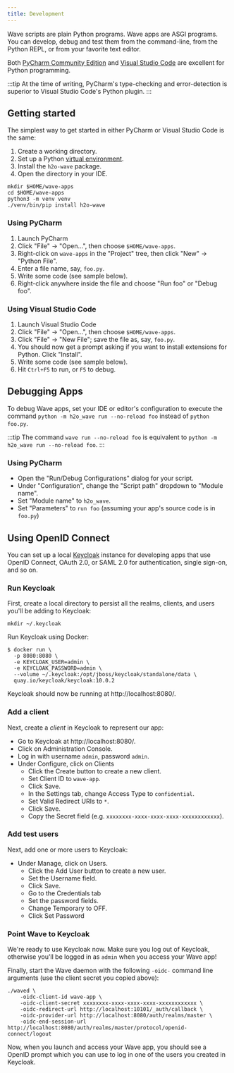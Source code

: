 ```yaml
---
title: Development
---
```


Wave scripts are plain Python programs. Wave apps are ASGI programs. You can develop, debug and test them from the command-line, from the Python REPL, or from your favorite text editor.

Both [PyCharm Community Edition](https://www.jetbrains.com/pycharm/download) and [Visual Studio Code](https://code.visualstudio.com/) are excellent for Python programming.

:::tip
At the time of writing, PyCharm's type-checking and error-detection is superior to Visual Studio Code's Python plugin.
:::

## Getting started

The simplest way to get started in either PyCharm or Visual Studio Code is the same: 
1. Create a working directory.
2. Set up a Python [virtual environment](https://docs.python.org/3/tutorial/venv.html).
3. Install the `h2o-wave` package.
4. Open the directory in your IDE.

```shell 
mkdir $HOME/wave-apps
cd $HOME/wave-apps
python3 -m venv venv
./venv/bin/pip install h2o-wave
```

### Using PyCharm 

1. Launch PyCharm
2. Click "File" -> "Open...", then choose `$HOME/wave-apps`.
3. Right-click on `wave-apps` in the "Project" tree, then click "New" -> "Python File".
4. Enter a file name, say, `foo.py`.
5. Write some code (see sample below).
6. Right-click anywhere inside the file and choose "Run foo" or "Debug foo".

### Using Visual Studio Code

1. Launch Visual Studio Code
2. Click "File" -> "Open...", then choose `$HOME/wave-apps`.
3. Click "File" -> "New File"; save the file as, say, `foo.py`.
4. You should now get a prompt asking if you want to install extensions for Python. Click "Install".
5. Write some code (see sample below).
6. Hit `Ctrl+F5` to run, or `F5` to debug.

## Debugging Apps

To debug Wave apps, set your IDE or editor's configuration to execute the command `python -m h2o_wave run --no-reload foo` instead of `python foo.py`.

:::tip
The command `wave run --no-reload foo` is equivalent to `python -m h2o_wave run --no-reload foo`.
:::

### Using PyCharm

- Open the "Run/Debug Configurations" dialog for your script.
- Under "Configuration", change the "Script path" dropdown to "Module name".
- Set "Module name" to `h2o_wave`.
- Set "Parameters" to `run foo` (assuming your app's source code is in `foo.py`)

## Using OpenID Connect

You can set up a local [Keycloak](https://www.keycloak.org/) instance for developing apps that use OpenID Connect, OAuth 2.0, or SAML 2.0 for authentication, single sign-on, and so on.

### Run Keycloak

First, create a local directory to persist all the realms, clients, and users you'll be adding to Keycloak:

```
mkdir ~/.keycloak
```

Run Keycloak using Docker:

```
$ docker run \
  -p 8080:8080 \
  -e KEYCLOAK_USER=admin \
  -e KEYCLOAK_PASSWORD=admin \
  --volume ~/.keycloak:/opt/jboss/keycloak/standalone/data \
  quay.io/keycloak/keycloak:10.0.2
```

Keycloak should now be running at http://localhost:8080/.

### Add a client

Next, create a *client* in Keycloak to represent our app:

- Go to Keycloak at http://localhost:8080/.
- Click on Administration Console.
- Log in with username `admin`, password `admin`.
- Under Configure, click on Clients
	- Click the Create button to create a new client.
	- Set Client ID to `wave-app`.
	- Click Save.
	- In the Settings tab, change Access Type to `confidential`.
	- Set Valid Redirect URIs to `*`.
	- Click Save.
	- Copy the Secret field (e.g. `xxxxxxxx-xxxx-xxxx-xxxx-xxxxxxxxxxxx`).

### Add test users

Next, add one or more users to Keycloak:

- Under Manage, click on Users.
	- Click the Add User button to create a new user.
	- Set the Username field.
	- Click Save.
	- Go to the Credentials tab
	- Set the password fields.
	- Change Temporary to OFF.
	- Click Set Password

### Point Wave to Keycloak

We're ready to use Keycloak now. Make sure you log out of Keycloak, otherwise you'll be logged in as `admin` when you access your Wave app!

Finally, start the Wave daemon with the following `-oidc-` command line arguments (use the client secret you copied above):

```
./waved \
    -oidc-client-id wave-app \
    -oidc-client-secret xxxxxxxx-xxxx-xxxx-xxxx-xxxxxxxxxxxx \
    -oidc-redirect-url http://localhost:10101/_auth/callback \
    -oidc-provider-url http://localhost:8080/auth/realms/master \
    -oidc-end-session-url http://localhost:8080/auth/realms/master/protocol/openid-connect/logout

```

Now, when you launch and access your Wave app, you should see a OpenID prompt which you can use to log in one of the users you created in Keycloak.
